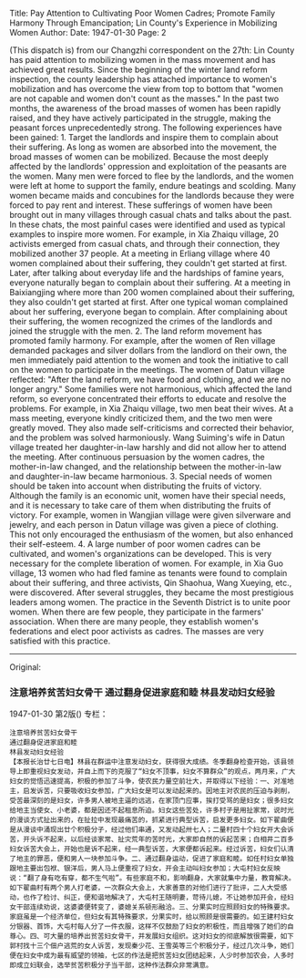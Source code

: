 Title: Pay Attention to Cultivating Poor Women Cadres; Promote Family Harmony Through Emancipation; Lin County's Experience in Mobilizing Women
Author:
Date: 1947-01-30
Page: 2

(This dispatch is) from our Changzhi correspondent on the 27th: Lin County has paid attention to mobilizing women in the mass movement and has achieved great results. Since the beginning of the winter land reform inspection, the county leadership has attached importance to women's mobilization and has overcome the view from top to bottom that "women are not capable and women don't count as the masses." In the past two months, the awareness of the broad masses of women has been rapidly raised, and they have actively participated in the struggle, making the peasant forces unprecedentedly strong. The following experiences have been gained: 1. Target the landlords and inspire them to complain about their suffering. As long as women are absorbed into the movement, the broad masses of women can be mobilized. Because the most deeply affected by the landlords' oppression and exploitation of the peasants are the women. Many men were forced to flee by the landlords, and the women were left at home to support the family, endure beatings and scolding. Many women became maids and concubines for the landlords because they were forced to pay rent and interest. These sufferings of women have been brought out in many villages through casual chats and talks about the past. In these chats, the most painful cases were identified and used as typical examples to inspire more women. For example, in Xia Zhaiqu village, 20 activists emerged from casual chats, and through their connection, they mobilized another 37 people. At a meeting in Erliang village where 40 women complained about their suffering, they couldn't get started at first. Later, after talking about everyday life and the hardships of famine years, everyone naturally began to complain about their suffering. At a meeting in Baixiangjing where more than 200 women complained about their suffering, they also couldn't get started at first. After one typical woman complained about her suffering, everyone began to complain. After complaining about their suffering, the women recognized the crimes of the landlords and joined the struggle with the men. 2. The land reform movement has promoted family harmony. For example, after the women of Ren village demanded packages and silver dollars from the landlord on their own, the men immediately paid attention to the women and took the initiative to call on the women to participate in the meetings. The women of Datun village reflected: "After the land reform, we have food and clothing, and we are no longer angry." Some families were not harmonious, which affected the land reform, so everyone concentrated their efforts to educate and resolve the problems. For example, in Xia Zhaiqu village, two men beat their wives. At a mass meeting, everyone kindly criticized them, and the two men were greatly moved. They also made self-criticisms and corrected their behavior, and the problem was solved harmoniously. Wang Suiming's wife in Datun village treated her daughter-in-law harshly and did not allow her to attend the meeting. After continuous persuasion by the women cadres, the mother-in-law changed, and the relationship between the mother-in-law and daughter-in-law became harmonious. 3. Special needs of women should be taken into account when distributing the fruits of victory. Although the family is an economic unit, women have their special needs, and it is necessary to take care of them when distributing the fruits of victory. For example, women in Wangjian village were given silverware and jewelry, and each person in Datun village was given a piece of clothing. This not only encouraged the enthusiasm of the women, but also enhanced their self-esteem. 4. A large number of poor women cadres can be cultivated, and women's organizations can be developed. This is very necessary for the complete liberation of women. For example, in Xia Guo village, 13 women who had fled famine as tenants were found to complain about their suffering, and three activists, Qin Shaohua, Wang Xueying, etc., were discovered. After several struggles, they became the most prestigious leaders among women. The practice in the Seventh District is to unite poor women. When there are few people, they participate in the farmers' association. When there are many people, they establish women's federations and elect poor activists as cadres. The masses are very satisfied with this practice.



<hr /> 

Original: 


### 注意培养贫苦妇女骨干  通过翻身促进家庭和睦  林县发动妇女经验

1947-01-30
第2版()
专栏：

    注意培养贫苦妇女骨干
    通过翻身促进家庭和睦
    林县发动妇女经验
    【本报长治廿七日电】林县在群运中注意发动妇女，获得很大成绩。冬季翻身检查开始，该县领导上即重视妇女发动，并自上而下的克服了“妇女不顶事，妇女不算群众”的观点，两月来，广大妇女的觉悟迅速提高，积极的参加了斗争，使农民力量空前壮大，并取得以下经验：一、对准地主，启发诉苦，只要吸收妇女参加，广大妇女是可以发动起来的。因地主对农民的压迫与剥削，受苦最深刻的是妇女，许多男人被地主逼的远逃，在家顶门应事，挨打受骂的是妇女；很多妇女给地主当使女、小老婆，都是因还不起租息所迫。妇女这些苦处，许多村子是用扯家常，说时光的漫谈方式扯出来的，在扯拉中发现最痛苦的，抓紧进行典型诉苦，启发更多妇女。如下翟曲便是从漫谈中涌现出廿个积极分子，经过他们串通，又发动起卅七人；二量村四十个妇女开大会诉苦，开头诉不起来，以后经谈家常、扯灾荒年的苦时光，大家即自然的诉起苦来；白相井二百多妇女诉苦大会上，开始也是诉不起来，经一典型诉苦，大家便都诉起来。经过诉苦，妇女们认清了地主的罪恶，便和男人一块参加斗争。二、通过翻身运动，促进了家庭和睦。如任村妇女单独跟地主要出包袱、银洋后，男人马上便重视了妇女，开会主动叫妇女参加；大屯村妇女反映说：“翻了身有吃有穿，都不生气啦”。有些家庭不和，影响翻身，大家就集中力量，教育解决。如下翟曲村有两个男人打老婆，一次群众大会上，大家善意的对他们进行了批评，二人大受感动，也作了检讨、纠正，便和谐地解决了，大屯村王随明妻，苛待儿媳，不让她参加开会，经妇女干部连续劝说，这婆婆便转变了，婆媳关系顿形融洽。三、分果实时应照顾妇女的特殊要求。家庭虽是一个经济单位，但妇女有其特殊要求，分果实时，给以照顾是很需要的。如王建村妇女分银器、首饰，大屯村每人分了一件衣服，这样不仅鼓励了妇女的积极性，而且增强了她们的自尊心。四、可大量的培养出贫苦妇女骨干，并发展妇女组织。这对妇女的彻底解放很需要，如下郭村找十三个佃户逃荒的女人诉苦，发现秦少花、王雪英等三个积极分子，经过几次斗争，她们便在妇女中成为最有威望的领袖，七区的作法是把贫苦妇女团结起来，人少时参加农会，人多时即成立妇联会，选举贫苦积极分子当干部，这种作法群众非常满意。
